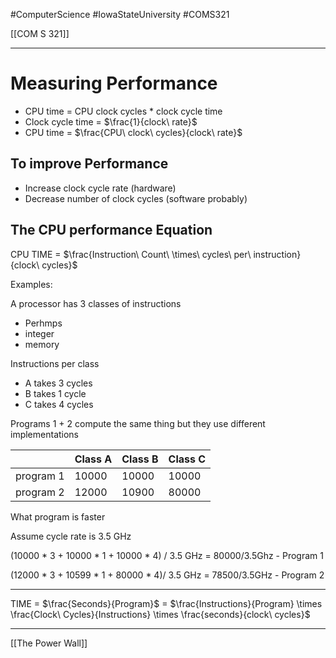 #ComputerScience  #IowaStateUniversity  #COMS321 


[[COM S 321]] 

---

# Measuring Performance

* CPU time = CPU clock cycles *  clock cycle time
* Clock cycle time = $\frac{1}{clock\ rate}$
* CPU time = $\frac{CPU\ clock\ cycles}{clock\ rate}$

## To improve Performance

* Increase clock cycle rate (hardware)
* Decrease number of clock cycles (software probably)

## The CPU performance Equation
CPU TIME = $\frac{Instruction\ Count\ \times\ cycles\ per\ instruction}{clock\ cycles}$

Examples: 

A processor has 3 classes of instructions
* Perhmps 
* integer
* memory

Instructions per class
* A takes 3 cycles
* B takes 1 cycle
* C takes 4 cycles

Programs 1 + 2 compute the same thing but they use different implementations

|           | Class A | Class B | Class C |
| --------- | ------- | ------- | ------- |
| program 1 | 10000   | 10000   | 10000   |
| program 2 | 12000   | 10900   | 80000   |
      
What program is faster

Assume cycle rate is 3.5 GHz

(10000 * 3 + 10000 * 1 + 10000 * 4) / 3.5 GHz = 80000/3.5Ghz - Program 1

(12000 * 3 + 10599 * 1 + 80000 * 4)/ 3.5 GHz = 78500/3.5GHz - Program 2


---

TIME = $\frac{Seconds}{Program}$ = $\frac{Instructions}{Program} \times \frac{Clock\ Cycles}{Instructions} \times \frac{seconds}{clock\ cycles}$ 


---

[[The Power Wall]]